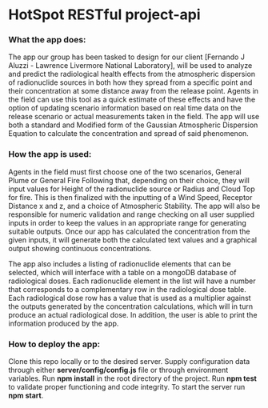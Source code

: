 # HotSpot RESTful project-api
### What the app does: 

The app our group has been tasked to design for our client [Fernando J Aluzzi - Lawrence Livermore National Laboratory], will be used to analyze and predict the radiological health effects from the atmospheric dispersion of radionuclide sources in both how they spread from a specific point and their concentration at some distance away from the release point. Agents in the field can use this tool as a quick estimate of these effects and have the option of updating scenario information based on real time data on the release scenario or actual measurements taken in the field. The app will use both a standard and Modified form of the Gaussian Atmospheric Dispersion Equation to calculate the concentration and spread of said phenomenon. 

### How the app is used: 

Agents in the field must first choose one of the two scenarios, General Plume or General Fire Following that, depending on their choice, they will input values for Height of the radionuclide source or Radius and Cloud Top for fire. This is then finalized with the inputting of a Wind Speed, Receptor Distance x and z, and a choice of Atmospheric Stability. The app will also be responsible for numeric validation and range checking on all user supplied inputs in order to keep the values in an appropriate range for generating suitable outputs. Once our app has calculated the concentration from the given inputs, it will generate both the calculated text values and a graphical output showing continuous concentrations.  

The app also includes a listing of radionuclide elements that can be selected, which will interface with a table on a mongoDB database of radiological doses. Each radionuclide element in the list will have a number that corresponds to a complementary row in the radiological dose table. Each radiological dose row has a value that is used as a multiplier against the outputs generated by the concentration calculations, which will in turn produce an actual radiological dose. In addition, the user is able to print the information produced by the app. 

### How to deploy the app:

Clone this repo locally or to the desired server. Supply configuration data through either **server/config/config.js** file or through environment variables.
Run **npm install** in the root directory of the project. Run **npm test** to validate proper functioning and code integrity.
To start the server run **npm start**.

